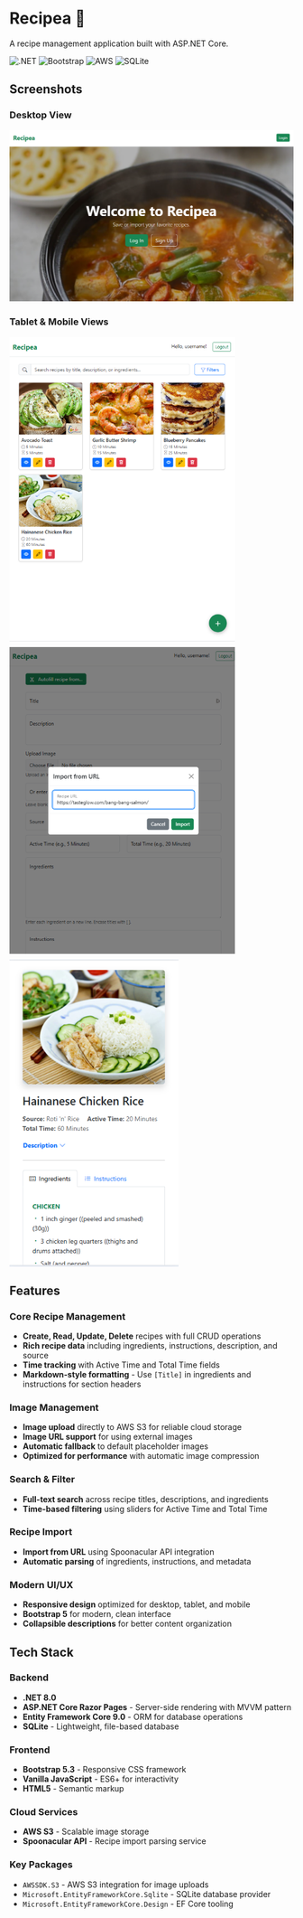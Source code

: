 # Recipea 🫛

A recipe management application built with ASP.NET Core.

![.NET](https://img.shields.io/badge/.NET-8.0-512BD4?logo=dotnet)
![Bootstrap](https://img.shields.io/badge/Bootstrap-5.3-7952B3?logo=bootstrap)
![AWS](https://img.shields.io/badge/AWS-S3-FF9900?logo=amazon-aws)
![SQLite](https://img.shields.io/badge/SQLite-Database-003B57?logo=sqlite)

## Screenshots

### Desktop View

![Recipe List - Desktop](public/web-screenshot.png)

### Tablet & Mobile Views

<div style="display: flex; gap: 10px; flex-wrap: wrap;">
  <img src="public/recipes-tablet.png" alt="Recipe List - Tablet" width="400"/>
  <img src="public/create-tablet.png" alt="Create Recipe - Tablet" width="400"/>
  <img src="public/details-mobile.png" alt="Recipe Details - Mobile" width="300"/>
</div>

## Features

### Core Recipe Management

- **Create, Read, Update, Delete** recipes with full CRUD operations
- **Rich recipe data** including ingredients, instructions, description, and source
- **Time tracking** with Active Time and Total Time fields
- **Markdown-style formatting** - Use `[Title]` in ingredients and instructions for section headers

### Image Management

- **Image upload** directly to AWS S3 for reliable cloud storage
- **Image URL support** for using external images
- **Automatic fallback** to default placeholder images
- **Optimized for performance** with automatic image compression

### Search & Filter

- **Full-text search** across recipe titles, descriptions, and ingredients
- **Time-based filtering** using sliders for Active Time and Total Time

### Recipe Import

- **Import from URL** using Spoonacular API integration
- **Automatic parsing** of ingredients, instructions, and metadata
  
### Modern UI/UX

- **Responsive design** optimized for desktop, tablet, and mobile
- **Bootstrap 5** for modern, clean interface
- **Collapsible descriptions** for better content organization


## Tech Stack

### Backend

- **.NET 8.0** 
- **ASP.NET Core Razor Pages** - Server-side rendering with MVVM pattern
- **Entity Framework Core 9.0** - ORM for database operations
- **SQLite** - Lightweight, file-based database

### Frontend

- **Bootstrap 5.3** - Responsive CSS framework
- **Vanilla JavaScript** - ES6+ for interactivity
- **HTML5** - Semantic markup

### Cloud Services

- **AWS S3** - Scalable image storage
- **Spoonacular API** - Recipe import parsing service

### Key Packages

- `AWSSDK.S3` - AWS S3 integration for image uploads
- `Microsoft.EntityFrameworkCore.Sqlite` - SQLite database provider
- `Microsoft.EntityFrameworkCore.Design` - EF Core tooling
